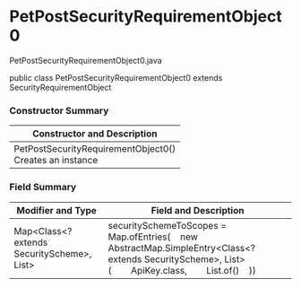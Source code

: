 # PetPostSecurityRequirementObject0
PetPostSecurityRequirementObject0.java

public class PetPostSecurityRequirementObject0
extends SecurityRequirementObject

### Constructor Summary
| Constructor and Description |
| --------------------------- |
| PetPostSecurityRequirementObject0()<br>Creates an instance |

### Field Summary
| Modifier and Type | Field and Description |
| ----------------- | --------------------- |
| Map<Class<? extends SecurityScheme>, List<String>> | securitySchemeToScopes = Map.ofEntries(&nbsp;&nbsp;&nbsp;&nbsp;new AbstractMap.SimpleEntry<Class<? extends SecurityScheme>, List<String>>(&nbsp;&nbsp;&nbsp;&nbsp;&nbsp;&nbsp;&nbsp;&nbsp;ApiKey.class,&nbsp;&nbsp;&nbsp;&nbsp;&nbsp;&nbsp;&nbsp;&nbsp;List.of()&nbsp;&nbsp;&nbsp;&nbsp;)) |
